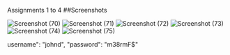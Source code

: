 Assignments 1 to 4
##Screenshots

![Screenshot (70)](https://github.com/user-attachments/assets/f57a2609-aede-4554-a120-0624e4003af9)
![Screenshot (71)](https://github.com/user-attachments/assets/3751e4e0-402e-48bd-9b3f-1033115a2db2)
![Screenshot (72)](https://github.com/user-attachments/assets/76d5dee1-d260-4db6-8296-f8d8d2f9d795)
![Screenshot (73)](https://github.com/user-attachments/assets/be0748aa-301d-4f49-a253-5f4049534fe5)
![Screenshot (74)](https://github.com/user-attachments/assets/75d98d5d-0c51-4f38-b029-9eb332c1a57d)
![Screenshot (75)](https://github.com/user-attachments/assets/5f8c01a7-8eaf-4811-b3a5-5ccbd3933085)


username": "johnd", "password": "m38rmF$"
